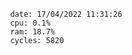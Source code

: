 

                date: 17/04/2022 11:31:26
                cpu: 0.1%
                ram: 18.7%
                cycles: 5820

                         